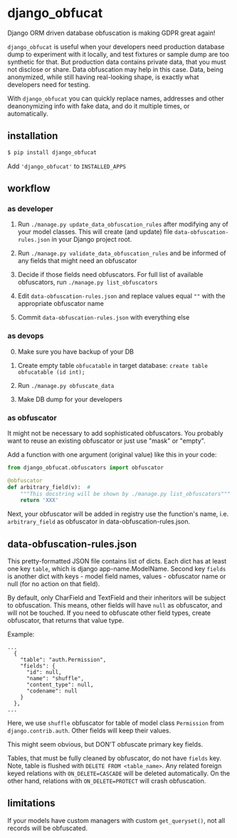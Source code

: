 # django_obfucat

Django ORM driven database obfuscation is making GDPR great again!

`django_obfucat` is useful when your developers need production database dump to 
experiment with it locally, and test fixtures or sample dump are too synthetic for that.
But production data contains private data, that you must not disclose or share.
Data obfuscation may help in this case. Data, being anonymized, while still having 
real-looking shape, is exactly what developers need for testing.

With `django_obfucat` you can quickly replace names, addresses and other deanonymizing
info with fake data, and do it multiple times, or automatically.

## installation

```bash
$ pip install django_obfucat
```
Add `'django_obfucat'` to `INSTALLED_APPS`

## workflow

### as developer

1. Run `./manage.py update_data_obfuscation_rules` after modifying any of 
your model classes. This will create (and update) file `data-obfuscation-rules.json`
in your Django project root.

2. Run `./manage.py validate_data_obfuscation_rules` and be informed of any 
fields that might need an obfuscator

3. Decide if those fields need obfuscators. For full list of available obfuscators,
run `./manage.py list_obfuscators`

4. Edit `data-obfuscation-rules.json` and replace values equal `""` with the 
appropriate obfuscator name

5. Commit `data-obfuscation-rules.json` with everything else


### as devops

0. Make sure you have backup of your DB

1. Create empty table `obfucatable` in target database:
`create table obfucatable (id int);`

2. Run `./manage.py obfuscate_data`

3. Make DB dump for your developers

### as obfuscator

It might not be necessary to add sophisticated obfuscators. You probably want
to reuse an existing obfuscator or just use "mask" or "empty".

Add a function with one argument (original value) like this in your code:

```python
from django_obfucat.obfuscators import obfuscator

@obfuscator
def arbitrary_field(v):  # 
    """This docstring will be shown by ./manage.py list_obfuscators"""
    return 'XXX'
```

Next, your obfuscator will be added in registry use the function's name, 
i.e. `arbitrary_field` as obfuscator in data-obfuscation-rules.json.

## data-obfuscation-rules.json

This pretty-formatted JSON file contains list of dicts. Each dict has at 
least one key `table`, which is django app-name.ModelName. Second key `fields` 
is another dict with keys - model field names, values - obfuscator name or null 
(for no action on that field).  

By default, only CharField and TextField and their inheritors will be subject to
obfuscation. This means, other fields will have `null` as obfuscator, and will not
be touched. If you need to obfuscate other field types, create obfuscator,
that returns that value type.

Example:
```
...
  {
    "table": "auth.Permission",
    "fields": {
      "id": null,
      "name": "shuffle",
      "content_type": null,
      "codename": null
    }
  },
...
```
Here, we use `shuffle` obfuscator for table of model class `Permission` from
`django.contrib.auth`. Other fields will keep their values. 

This might seem obvious, but DON'T obfuscate primary key fields.

Tables, that must be fully cleaned by obfuscator, do not have `fields` key. Note,
table is flushed with `DELETE FROM <table_name>`. Any related foreign keyed relations
with `ON_DELETE=CASCADE` will be deleted automatically. On the other hand, 
relations with `ON_DELETE=PROTECT` will crash obfuscation.

## limitations

If your models have custom managers with custom `get_queryset()`, not all records
will be obfuscated. 
